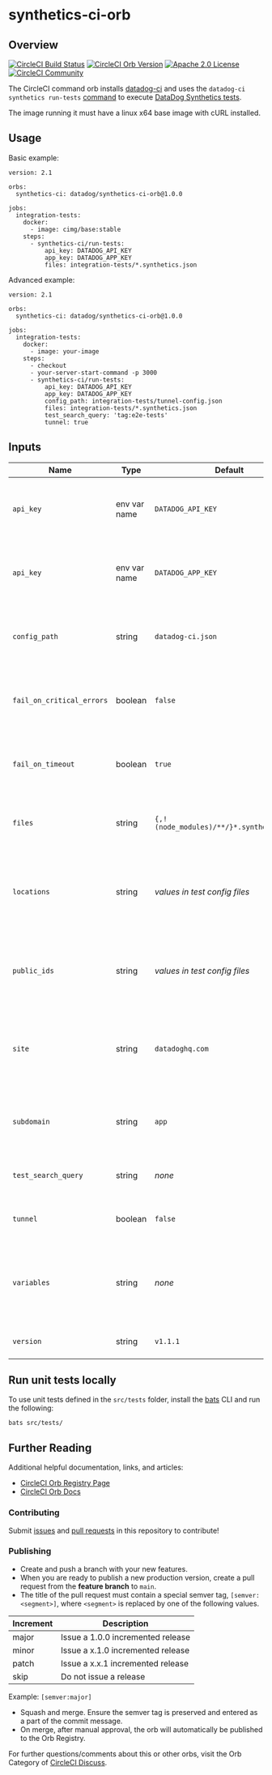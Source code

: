 # synthetics-ci-orb

## Overview

[![CircleCI Build Status](https://circleci.com/gh/DataDog/synthetics-ci-orb.svg?style=shield "CircleCI Build Status")](https://circleci.com/gh/DataDog/synthetics-ci-orb) [![CircleCI Orb Version](https://badges.circleci.com/orbs/datadog/synthetics-ci-orb-private.svg)](https://circleci.com/orbs/registry/orb/datadog/synthetics-ci-orb-private) [![Apache 2.0 License](https://shields.io/badge/license-Apache--2.0-lightgray)](https://raw.githubusercontent.com/DataDog/synthetics-ci-orb/main/LICENSE) [![CircleCI Community](https://img.shields.io/badge/community-CircleCI%20Discuss-343434.svg)](https://discuss.circleci.com/c/ecosystem/orbs)

The CircleCI command orb installs [datadog-ci][1] and uses the `datadog-ci synthetics run-tests` [command][2] to execute [DataDog Synthetics tests][3].

The image running it must have a linux x64 base image with cURL installed.

## Usage

Basic example:

```
version: 2.1

orbs:
  synthetics-ci: datadog/synthetics-ci-orb@1.0.0

jobs:
  integration-tests:
    docker: 
      - image: cimg/base:stable
    steps:
      - synthetics-ci/run-tests:
          api_key: DATADOG_API_KEY
          app_key: DATADOG_APP_KEY
          files: integration-tests/*.synthetics.json
```

Advanced example:

```
version: 2.1

orbs:
  synthetics-ci: datadog/synthetics-ci-orb@1.0.0

jobs:
  integration-tests:
    docker: 
      - image: your-image
    steps:
      - checkout
      - your-server-start-command -p 3000
      - synthetics-ci/run-tests:
          api_key: DATADOG_API_KEY
          app_key: DATADOG_APP_KEY
          config_path: integration-tests/tunnel-config.json
          files: integration-tests/*.synthetics.json
          test_search_query: 'tag:e2e-tests'
          tunnel: true
```

## Inputs

Name | Type | Default | Description
---|---|---|---
`api_key` | env var name | `DATADOG_API_KEY` | The name of the environment variable containing the API key.
`api_key` | env var name | `DATADOG_APP_KEY` | The name of the environment variable containing the app key.
`config_path` | string | `datadog-ci.json` | The global JSON configuration used when launching tests.
`fail_on_critical_errors` | boolean | `false` | Fail if tests were not triggered or results could not be fetched.
`fail_on_timeout` | boolean | `true` | Force the CI to fail (or pass) if one of the results exceeds its test timeout.
`files` | string | `{,!(node_modules)/**/}*.synthetics.json` | Glob pattern to detect Synthetic tests config files.
`locations` | string | _values in test config files_ | String of locations separated by semicolons to override the locations where your tests run.
`public_ids` | string | _values in test config files_ | String of public IDs separated by commas for Synthetic tests you want to trigger.
`site` | string | `datadoghq.com` | The Datadog site to send data to. If the `DD_SITE` environment variable is set, it takes preference.
`subdomain` | string | `app` | The name of the custom subdomain set to access your Datadog application.
`test_search_query` | string | _none_ | Trigger tests corresponding to a search query.
`tunnel` | boolean | `false` | Use the testing tunnel to trigger tests.
`variables` | string | _none_ | Key-value pairs for injecting variables into tests. Must be formatted using `KEY=VALUE`.
`version` | string | `v1.1.1` | The version of datadog-ci to use

## Run unit tests locally

To use unit tests defined in the `src/tests` folder, install the [bats][4] CLI and run the following:

```
bats src/tests/
```

## Further Reading

Additional helpful documentation, links, and articles:

- [CircleCI Orb Registry Page][5]
- [CircleCI Orb Docs][6]

### Contributing

Submit [issues][7] and [pull requests][8] in this repository to contribute!

### Publishing

* Create and push a branch with your new features.
* When you are ready to publish a new production version, create a pull request from the **feature branch** to `main`.
* The title of the pull request must contain a special semver tag, `[semver:<segment>]`, where `<segment>` is replaced by one of the following values.

| Increment | Description|
| ----------| -----------|
| major     | Issue a 1.0.0 incremented release|
| minor     | Issue a x.1.0 incremented release|
| patch     | Issue a x.x.1 incremented release|
| skip      | Do not issue a release|

Example: `[semver:major]`

* Squash and merge. Ensure the semver tag is preserved and entered as a part of the commit message.
* On merge, after manual approval, the orb will automatically be published to the Orb Registry.


For further questions/comments about this or other orbs, visit the Orb Category of [CircleCI Discuss][9].

[1]: https://github.com/DataDog/datadog-ci/
[2]: https://github.com/DataDog/datadog-ci/tree/master/src/commands/synthetics
[3]: https://docs.datadoghq.com/synthetics/cicd_integrations
[4]: https://bats-core.readthedocs.io/en/stable/installation.html
[5]: https://circleci.com/orbs/registry/orb/datadog/synthetics-ci-orb
[6]: https://circleci.com/docs/2.0/orb-intro/#section=configuration
[7]: https://github.com/DataDog/synthetics-ci-orb/issues
[8]: https://github.com/DataDog/synthetics-ci-orb/pulls
[9]: https://discuss.circleci.com/c/orbs